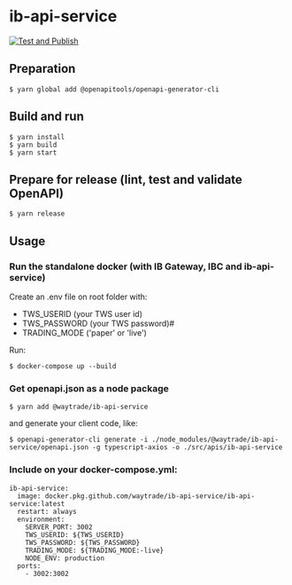 # ib-api-service

[![Test and Publish](https://github.com/waytrade/ib-api-service/actions/workflows/publish.yml/badge.svg)](https://github.com/waytrade/ib-api-service/actions/workflows/publish.yml)

## Preparation

    $ yarn global add @openapitools/openapi-generator-cli

## Build and run

    $ yarn install
    $ yarn build
    $ yarn start

## Prepare for release (lint, test and validate OpenAPI)

    $ yarn release

## Usage

### Run the standalone docker (with IB Gateway, IBC and ib-api-service)

Create an .env file on root folder with:

- TWS_USERID (your TWS user id)
- TWS_PASSWORD (your TWS password)#
- TRADING_MODE ('paper' or 'live')

Run:

    $ docker-compose up --build

### Get openapi.json as a node package

    $ yarn add @waytrade/ib-api-service

and generate your client code, like:

    $ openapi-generator-cli generate -i ./node_modules/@waytrade/ib-api-service/openapi.json -g typescript-axios -o ./src/apis/ib-api-service

### Include on your docker-compose.yml:

```
ib-api-service:
  image: docker.pkg.github.com/waytrade/ib-api-service/ib-api-service:latest
  restart: always
  environment:
    SERVER_PORT: 3002
    TWS_USERID: ${TWS_USERID}
    TWS_PASSWORD: ${TWS_PASSWORD}
    TRADING_MODE: ${TRADING_MODE:-live}
    NODE_ENV: production
  ports:
    - 3002:3002
```
